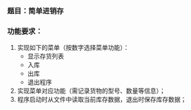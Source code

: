 ### 题目：简单进销存

### 功能要求：

1. 实现如下的菜单（按数字选择菜单功能）：
	- 显示存货列表
	- 入库
	- 出库
	- 退出程序
1. 实现菜单对应功能（需记录货物的型号、数量等信息）；
1. 程序启动时从文件中读取当前库存数据，退出时保存库存数据；